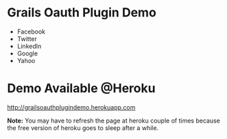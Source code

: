 Grails Oauth Plugin Demo
=====================

* Facebook
* Twitter
* LinkedIn
* Google
* Yahoo


Demo Available @Heroku
=====================

http://grailsoauthplugindemo.herokuapp.com

**Note:** You may have to refresh the page at heroku couple of times because the free version of heroku goes to sleep after a while.
